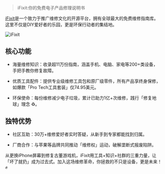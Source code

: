 > iFixit:你的免费电子产品修理说明书

[iFixit](https://zh.ifixit.com/)是一个致力于推广维修文化的开源平台，拥有全球最大的免费维修指南库。这里不仅是DIY爱好者的乐园，更是环保行动者的集结地。

![iFixit](https://github.com/user-attachments/assets/c802b7d5-f390-4393-b5c4-a4e6e11f3d5a)

## 核心功能

- 海量维修知识：收录超11万份指南，涵盖手机、电脑、家电等200+类设备，手把手教你修复故障。

- 优质工具配件：提供专业级维修工具包和原厂级零件，所有产品享终身保修，如爆款「Pro Tech工具套装」仅74.95美元。

- 环保使命：每份维修减少电子垃圾，累计已助力1亿+次维修，践行「修复地球」理念 ♻️。

## 独特优势

- 社区互助：30万+维修爱好者实时答疑，从新手到专家都能找到归属。

- 厂商合作：与苹果等品牌共同推动「维修权」运动，破解垄断式报废陷阱。

从更换iPhone屏幕到修复古董游戏机，iFixit用工具+知识+社群的三重力量，让「坏了就扔」成为过去式。加入这场维修革命，你拯救的不只是设备，更是未来！ ✊

<!-- ##{"timestamp":1748323389}## -->

